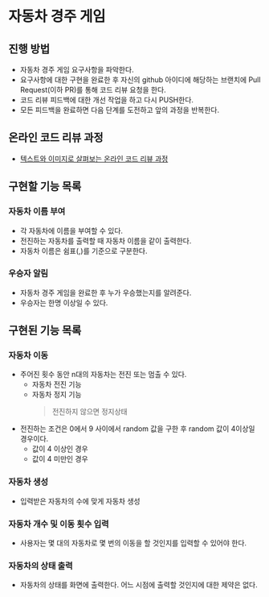 # 자동차 경주 게임

## 진행 방법

- 자동차 경주 게임 요구사항을 파악한다.
- 요구사항에 대한 구현을 완료한 후 자신의 github 아이디에 해당하는 브랜치에 Pull Request(이하 PR)를 통해 코드 리뷰 요청을 한다.
- 코드 리뷰 피드백에 대한 개선 작업을 하고 다시 PUSH한다.
- 모든 피드백을 완료하면 다음 단계를 도전하고 앞의 과정을 반복한다.

## 온라인 코드 리뷰 과정

- [텍스트와 이미지로 살펴보는 온라인 코드 리뷰 과정](https://github.com/next-step/nextstep-docs/tree/master/codereview)

## 구현할 기능 목록

### 자동차 이름 부여

- 각 자동차에 이름을 부여할 수 있다. 
- 전진하는 자동차를 출력할 때 자동차 이름을 같이 출력한다.
- 자동차 이름은 쉼표(,)를 기준으로 구분한다.

### 우승자 알림

- 자동차 경주 게임을 완료한 후 누가 우승했는지를 알려준다. 
- 우승자는 한명 이상일 수 있다.

## 구현된 기능 목록

### 자동차 이동

- 주어진 횟수 동안 n대의 자동차는 전진 또는 멈출 수 있다.
  - 자동차 전진 기능
  - 자동차 정지 기능
    > 전진하지 않으면 정지상태
- 전진하는 조건은 0에서 9 사이에서 random 값을 구한 후 random 값이 4이상일 경우이다.
  - 값이 4 이상인 경우
  - 값이 4 미만인 경우

### 자동차 생성

- 입력받은 자동차의 수에 맞게 자동차 생성

### 자동차 개수 및 이동 횟수 입력

- 사용자는 몇 대의 자동차로 몇 번의 이동을 할 것인지를 입력할 수 있어야 한다.

### 자동차의 상태 출력

- 자동차의 상태를 화면에 출력한다. 어느 시점에 출력할 것인지에 대한 제약은 없다.
